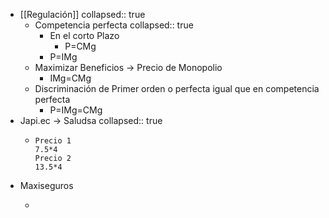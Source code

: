 - [[Regulación]]
  collapsed:: true
	- Competencia perfecta
	  collapsed:: true
		- En el corto Plazo
			- P=CMg
		- P=IMg
	- Maximizar Beneficios →  Precio de Monopolio
		- IMg=CMg
	- Discriminación de Primer orden o perfecta igual que en competencia perfecta
		- P=IMg=CMg
- Japi.ec → Saludsa
  collapsed:: true
	- ```calc
	  Precio 1
	  7.5*4
	  Precio 2
	  13.5*4
	  ```
- Maxiseguros
	- ```calc
	  
	  ```